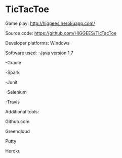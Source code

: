 TicTacToe
=========

Game play:
http://higgees.herokuapp.com/

Source code:
https://github.com/HIGGEES/TicTacToe

Developer platforms:
Windows

Software used:
-Java version 1.7

-Gradle

-Spark

-Junit

-Selenium

-Travis

Additional tools:

Github.com

Greenqloud

Putty

Heroku
